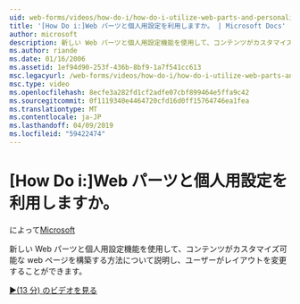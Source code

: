 ```yaml
---
uid: web-forms/videos/how-do-i/how-do-i-utilize-web-parts-and-personalization
title: '[How Do i:]Web パーツと個人用設定を利用しますか。 | Microsoft Docs'
author: microsoft
description: 新しい Web パーツと個人用設定機能を使用して、コンテンツがカスタマイズ可能な web ページを構築する方法について説明し、ユーザーがレイアウトを変更することができます。
ms.author: riande
ms.date: 01/16/2006
ms.assetid: 1ef94d90-253f-436b-8bf9-1a7f541cc613
msc.legacyurl: /web-forms/videos/how-do-i/how-do-i-utilize-web-parts-and-personalization
msc.type: video
ms.openlocfilehash: 8ecfe3a282fd1cf2adfe07cbf899464e5ffa9c42
ms.sourcegitcommit: 0f1119340e4464720cfd16d0ff15764746ea1fea
ms.translationtype: MT
ms.contentlocale: ja-JP
ms.lasthandoff: 04/09/2019
ms.locfileid: "59422474"
---
```

# <a name="how-do-i-utilize-web-parts-and-personalization"></a>[How Do i:]Web パーツと個人用設定を利用しますか。

によって[Microsoft](https://github.com/microsoft)

新しい Web パーツと個人用設定機能を使用して、コンテンツがカスタマイズ可能な web ページを構築する方法について説明し、ユーザーがレイアウトを変更することができます。

[&#9654;(13 分) のビデオを見る](https://channel9.msdn.com/Blogs/ASP-NET-Site-Videos/how-do-i-utilize-web-parts-and-personalization)
